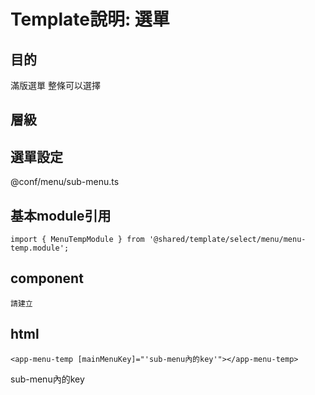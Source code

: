 # Template說明: 選單
## 目的
滿版選單
整條可以選擇


## 層級



## 選單設定
@conf/menu/sub-menu.ts



## 基本module引用
    import { MenuTempModule } from '@shared/template/select/menu/menu-temp.module';


## component
    請建立

## html
    <app-menu-temp [mainMenuKey]="'sub-menu內的key'"></app-menu-temp>

sub-menu內的key 
